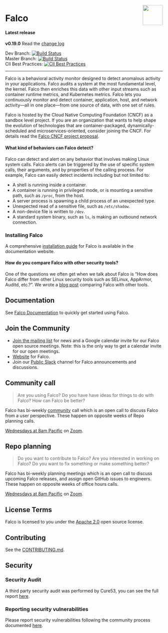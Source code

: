 <p><img align="right" src="https://github.com/falcosecurity/falco-website/raw/master/themes/falco-fresh/static/images/favicon.png" width="64px"/></p>
<p></p>

# Falco

#### Latest release

**v0.19.0**
Read the [change log](https://github.com/falcosecurity/falco/blob/dev/CHANGELOG.md)

Dev Branch: [![Build Status](https://travis-ci.com/falcosecurity/falco.svg?branch=dev)](https://travis-ci.com/falcosecurity/falco)<br />
Master Branch: [![Build Status](https://travis-ci.com/falcosecurity/falco.svg?branch=master)](https://travis-ci.com/falcosecurity/falco)<br />
CII Best Practices: [![CII Best Practices](https://bestpractices.coreinfrastructure.org/projects/2317/badge)](https://bestpractices.coreinfrastructure.org/projects/2317)

---

Falco is a behavioral activity monitor designed to detect anomalous activity in your applications. Falco audits a system at the most fundamental level, the kernel. Falco then enriches this data with other input streams such as container runtime metrics, and Kubernetes metrics. Falco lets you continuously monitor and detect container, application, host, and network activity—all in one place—from one source of data, with one set of rules.

Falco is hosted by the Cloud Native Computing Foundation (CNCF) as a sandbox level project. If you are an organization that wants to help shape the evolution of technologies that are container-packaged, dynamically-scheduled and microservices-oriented, consider joining the CNCF. For details read the [Falco CNCF project proposal](https://github.com/cncf/toc/tree/master/proposals/falco.adoc).

#### What kind of behaviors can Falco detect?

Falco can detect and alert on any behavior that involves making Linux system calls. Falco alerts can be triggered by the use of specific system calls, their arguments, and by properties of the calling process. For example, Falco can easily detect incidents including but not limited to:

- A shell is running inside a container.
- A container is running in privileged mode, or is mounting a sensitive path, such as `/proc`, from the host.
- A server process is spawning a child process of an unexpected type.
- Unexpected read of a sensitive file, such as `/etc/shadow`.
- A non-device file is written to `/dev`.
- A standard system binary, such as `ls`, is making an outbound network connection.


### Installing Falco

A comprehensive [installation guide](https://falco.org/docs/installation/) for Falco is available in the documentation website.

#### How do you compare Falco with other security tools?

One of the questions we often get when we talk about Falco is “How does Falco differ from other Linux security tools such as SELinux, AppArmor, Auditd, etc.?”. We wrote a [blog post](https://sysdig.com/blog/selinux-seccomp-falco-technical-discussion/) comparing Falco with other tools.


Documentation
---

See [Falco Documentation](https://falco.org/docs/) to quickly get started using Falco.

Join the Community
---

* [Join the mailing list](https://lists.cncf.io/g/cncf-falco-dev/) for news and a Google calendar invite for our Falco open source meetings. Note: this is the only way to get a calendar invite for our open meetings.
* [Website](https://falco.org) for Falco.
* Join our [Public Slack](https://slack.sysdig.com) channel for Falco announcements and discussions.

Community call
---

> Are you using Falco? Do you have have ideas for things to do with Falco? How can Falco be better?

Falco has bi-weekly [community](https://github.com/falcosecurity/community) call which is an open call to discuss Falco from a user perspective. These happen on opposite weeks of Repo planning calls.

[Wednesdays at 8am Pacific](https://lists.cncf.io/g/cncf-falco-dev/calendar) on [Zoom](https://sysdig.zoom.us/j/213235330).

Repo planning
---

> Do you want to contribute to Falco? Are you interested in working on Falco? Do you want to fix something or make something better?

Falco has bi-weekly planning meetings which is an open call to discuss upcoming Falco releases, and assign open GitHub issues to engineers. These happen on opposite weeks of office hours calls.

[Wednesdays at 8am Pacific](https://lists.cncf.io/g/cncf-falco-dev/calendar) on [Zoom](https://sysdig.zoom.us/j/213235330).

License Terms
---

Falco is licensed to you under the [Apache 2.0](./COPYING) open source license.

Contributing
---

See the [CONTRIBUTING.md](./CONTRIBUTING.md).

Security
---

### Security Audit

A third party security audit was performed by Cure53, you can see the full report [here](./audits/SECURITY_AUDIT_2019_07.pdf).

### Reporting security vulnerabilities
Please report security vulnerabilities following the community process documented [here](https://github.com/falcosecurity/.github/blob/master/SECURITY.md).
